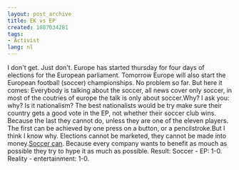 ```yaml
---
layout: post_archive
title: EK vs EP
created: 1087034281
tags:
- Activist
lang: nl
---
```

I don't get. Just don't. Europe has started thursday for four days of elections for the European parliament. Tomorrow Europe will also start the European football (soccer) championships. No problem so far. But here it comes: Everybody is talking about the soccer, all news cover only soccer, in most of the coutries of europe the talk is only about soccer.Why? I ask you: why? Is it nationalism? The best nationalists would be try make sure their country gets a good vote in the EP, not whether their soccer club wins. Because the last they cannot do, unless they are one of the eleven players. The first can be achieved by one press on a button, or a pencilstroke.But I think I know why. Elections cannot be marketed, they cannot be made into money.[Soccer can](http://www.alberthein.nl/). Because every company wants to benefit as mouch as possible they try to hype it as much as possible. Result: Soccer - EP: 1-0. Reality - entertainment: 1-0.
